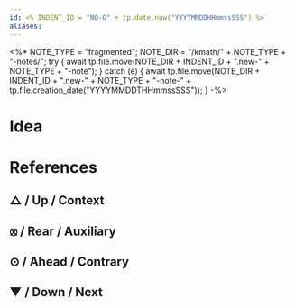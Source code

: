 ```yaml
---
id: <% INDENT_ID = "NO-G" + tp.date.now("YYYYMMDDHHmmssSSS") %>
aliases:
---
```

<%*
NOTE_TYPE = "fragmented";
NOTE_DIR = "/kmath/" + NOTE_TYPE + "-notes/";
try {
	await tp.file.move(NOTE_DIR + INDENT_ID + ".new-" + NOTE_TYPE + "-note");
} catch (e) {
	await tp.file.move(NOTE_DIR + INDENT_ID + ".new-" + NOTE_TYPE + "-note-" + tp.file.creation_date("YYYYMMDDTHHmmssSSS"));
}
-%>
# Idea


# References

## △ / Up / Context


## ⦻ / Rear / Auxiliary


## ⊙ / Ahead / Contrary


## ▼ / Down / Next

